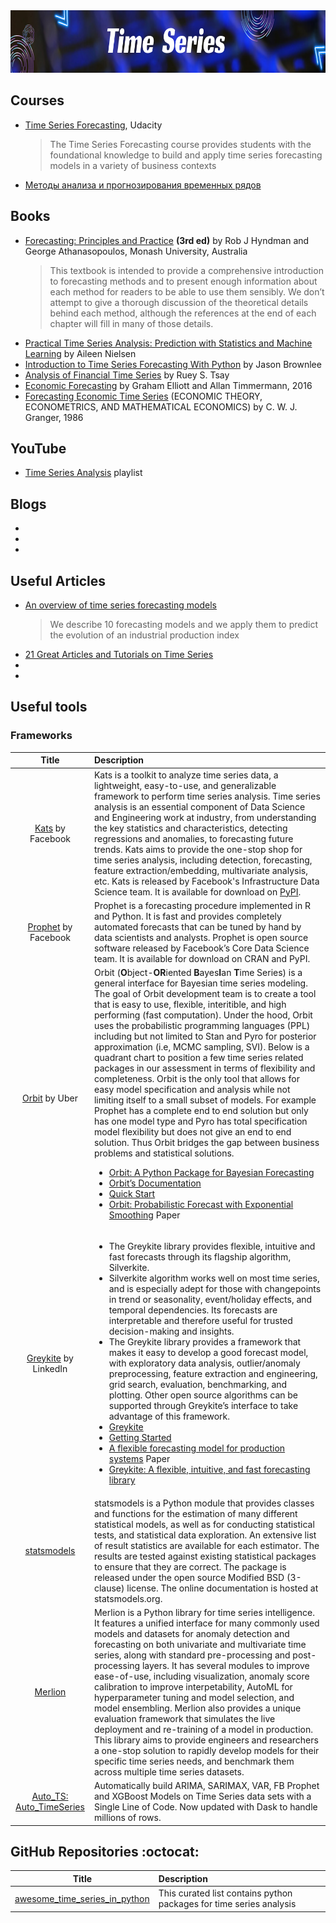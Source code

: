 <img src="https://github.com/ElizaLo/Time-Series/blob/main/header.png" width="900" height="100">

## Courses

- [Time Series Forecasting](https://www.udacity.com/course/time-series-forecasting--ud980), Udacity
  > The Time Series Forecasting course provides students with the foundational knowledge to build and apply time series forecasting models in a variety of business contexts 
- [Методы анализа и прогнозирования временных рядов](https://openedu.ru/course/urfu/METHODS/)

## Books

- [Forecasting: Principles and Practice](https://otexts.com/fpp2/#) **(3rd ed)** by Rob J Hyndman and George Athanasopoulos, Monash University, Australia
  > This textbook is intended to provide a comprehensive introduction to forecasting methods and to present enough information about each method for readers to be able to use them sensibly. We don’t attempt to give a thorough discussion of the theoretical details behind each method, although the references at the end of each chapter will fill in many of those details. 
- [Practical Time Series Analysis: Prediction with Statistics and Machine Learning](https://www.amazon.com/Practical-Time-Analysis-Prediction-Statistics/dp/1492041653) by Aileen Nielsen
- [Introduction to Time Series Forecasting With Python](https://machinelearningmastery.com/introduction-to-time-series-forecasting-with-python/) by Jason Brownlee
- [Analysis of Financial Time Series](https://www.amazon.com/Analysis-Financial-Time-Ruey-Tsay/dp/0470414359/) by Ruey S. Tsay
- [Economic Forecasting](https://press.princeton.edu/books/hardcover/9780691140131/economic-forecasting) by Graham Elliott and Allan Timmermann, 2016
- [Forecasting Economic Time Series](https://www.amazon.com/Forecasting-Economic-ECONOMETRICS-MATHEMATICAL-ECONOMICS-ebook/dp/B01DY7LSWO) (ECONOMIC THEORY, ECONOMETRICS, AND MATHEMATICAL ECONOMICS) by C. W. J. Granger, 1986

## YouTube 

- [Time Series Analysis](https://www.youtube.com/playlist?list=PLvcbYUQ5t0UHOLnBzl46_Q6QKtFgfMGc3) playlist

## Blogs

- []()
- []()
- []()

## Useful Articles

- [An overview of time series forecasting models](https://towardsdatascience.com/an-overview-of-time-series-forecasting-models-a2fa7a358fcb)
  > We describe 10 forecasting models and we apply them to predict the evolution of an industrial production index 
- [21 Great Articles and Tutorials on Time Series](https://www.datasciencecentral.com/profiles/blogs/21-great-articles-and-tutorials-on-time-series?utm_content=bufferfc0a4&utm_medium=social&utm_source=linkedin.com&utm_campaign=buffer)
- []()
- []()

## Useful tools

### Frameworks

| Title | Description |
| :---:         |          :--- |
|[Kats](https://facebookresearch.github.io/Kats/) by Facebook|Kats is a toolkit to analyze time series data, a lightweight, easy-to-use, and generalizable framework to perform time series analysis. Time series analysis is an essential component of Data Science and Engineering work at industry, from understanding the key statistics and characteristics, detecting regressions and anomalies, to forecasting future trends. Kats aims to provide the one-stop shop for time series analysis, including detection, forecasting, feature extraction/embedding, multivariate analysis, etc. Kats is released by Facebook's Infrastructure Data Science team. It is available for download on [PyPI](https://pypi.org/project/kats/).|
|[Prophet](https://facebook.github.io/prophet/) by Facebook|Prophet is a forecasting procedure implemented in R and Python. It is fast and provides completely automated forecasts that can be tuned by hand by data scientists and analysts. Prophet is open source software released by Facebook’s Core Data Science team. It is available for download on CRAN and PyPI.|
|[Orbit](https://eng.uber.com/orbit/) by Uber|Orbit (**O**bject-**OR**iented **B**ayes**I**an **T**ime Series) is a general interface for Bayesian time series modeling. The goal of Orbit development team is to create a tool that is easy to use, flexible, interitible, and high performing (fast computation). Under the hood, Orbit uses the probabilistic programming languages (PPL) including but not limited to Stan and Pyro for posterior approximation (i.e, MCMC sampling, SVI). Below is a quadrant chart to position a few time series related packages in our assessment in terms of flexibility and completeness. Orbit is the only tool that allows for easy model specification and analysis while not limiting itself to a small subset of models. For example Prophet has a complete end to end solution but only has one model type and Pyro has total specification model flexibility but does not give an end to end solution. Thus Orbit bridges the gap between business problems and statistical solutions.<ul><li>[Orbit: A Python Package for Bayesian Forecasting](https://github.com/uber/orbit)</li><li>[Orbit’s Documentation](https://uber.github.io/orbit/)</li><li>[Quick Start](https://uber.github.io/orbit/tutorials/quick_start.html)</li><li>[Orbit: Probabilistic Forecast with Exponential Smoothing](https://arxiv.org/abs/2004.08492) Paper</li></ul>|
|[Greykite](https://linkedin.github.io/greykite/) by LinkedIn|<ul><li>The Greykite library provides flexible, intuitive and fast forecasts through its flagship algorithm, Silverkite.</li><li>Silverkite algorithm works well on most time series, and is especially adept for those with changepoints in trend or seasonality, event/holiday effects, and temporal dependencies. Its forecasts are interpretable and therefore useful for trusted decision-making and insights.</li><li>The Greykite library provides a framework that makes it easy to develop a good forecast model, with exploratory data analysis, outlier/anomaly preprocessing, feature extraction and engineering, grid search, evaluation, benchmarking, and plotting. Other open source algorithms can be supported through Greykite’s interface to take advantage of this framework.</li><li>[Greykite](https://github.com/linkedin/greykite)</li><li>[Getting Started](https://linkedin.github.io/greykite/get_started)</li><li>[A flexible forecasting model for production systems](https://arxiv.org/abs/2105.01098) Paper</li><li>[Greykite: A flexible, intuitive, and fast forecasting library](https://engineering.linkedin.com/blog/2021/greykite--a-flexible--intuitive--and-fast-forecasting-library)</li></ul>|
|[statsmodels](https://www.statsmodels.org/stable/index.html)| statsmodels is a Python module that provides classes and functions for the estimation of many different statistical models, as well as for conducting statistical tests, and statistical data exploration. An extensive list of result statistics are available for each estimator. The results are tested against existing statistical packages to ensure that they are correct. The package is released under the open source Modified BSD (3-clause) license. The online documentation is hosted at statsmodels.org.|
|[Merlion](https://opensource.salesforce.com/Merlion/v1.0.0/index.html)|Merlion is a Python library for time series intelligence. It features a unified interface for many commonly used models and datasets for anomaly detection and forecasting on both univariate and multivariate time series, along with standard pre-processing and post-processing layers. It has several modules to improve ease-of-use, including visualization, anomaly score calibration to improve interpetability, AutoML for hyperparameter tuning and model selection, and model ensembling. Merlion also provides a unique evaluation framework that simulates the live deployment and re-training of a model in production. This library aims to provide engineers and researchers a one-stop solution to rapidly develop models for their specific time series needs, and benchmark them across multiple time series datasets.|
|[Auto_TS: Auto_TimeSeries](https://github.com/AutoViML/Auto_TS)|Automatically build ARIMA, SARIMAX, VAR, FB Prophet and XGBoost Models on Time Series data sets with a Single Line of Code. Now updated with Dask to handle millions of rows.|

## GitHub Repositories :octocat:

| Title | Description |
| :---:         |          :--- |
|[awesome_time_series_in_python](https://github.com/MaxBenChrist/awesome_time_series_in_python)|This curated list contains python packages for time series analysis|
